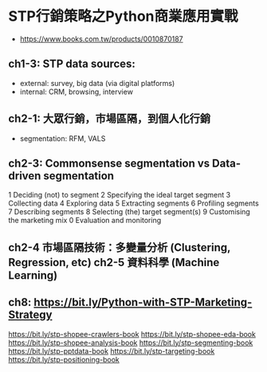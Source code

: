 # STP行銷策略之Python商業應用實戰
 - https://www.books.com.tw/products/0010870187
## ch1-3: STP data sources:
 - external: survey, big data (via digital platforms)
 - internal: CRM, browsing, interview
## ch2-1: 大眾行銷，市場區隔，到個人化行銷
 - segmentation: RFM, VALS
## ch2-3: Commonsense segmentation vs Data-driven segmentation
 1 Deciding (not) to segment
 2 Specifying the ideal target segment
 3 Collecting data
 4 Exploring data
 5 Extracting segments
 6 Profiling segments
 7 Describing segments
 8 Selecting (the) target segment(s)
 9 Customising the marketing mix
 0 Evaluation and monitoring
## ch2-4 市場區隔技術：多變量分析 (Clustering, Regression, etc) ch2-5 資料科學 (Machine Learning)
## ch8: https://bit.ly/Python-with-STP-Marketing-Strategy
https://bit.ly/stp-shopee-crawlers-book
https://bit.ly/stp-shopee-eda-book
https://bit.ly/stp-shopee-analysis-book
https://bit.ly/stp-segmenting-book
https://bit.ly/stp-pptdata-book
https://bit.ly/stp-targeting-book
https://bit.ly/stp-positioning-book
